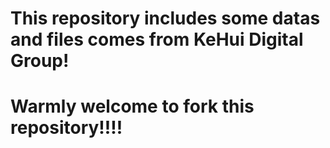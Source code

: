 # This repository includes some datas and files comes from KeHui Digital Group!
# Warmly welcome to fork this repository!!!!
